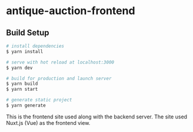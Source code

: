 # antique-auction-frontend

## Build Setup

```bash
# install dependencies
$ yarn install

# serve with hot reload at localhost:3000
$ yarn dev

# build for production and launch server
$ yarn build
$ yarn start

# generate static project
$ yarn generate
```

This is the frontend site used along with the backend server. The site used Nuxt.js (Vue) as the frontend view.
